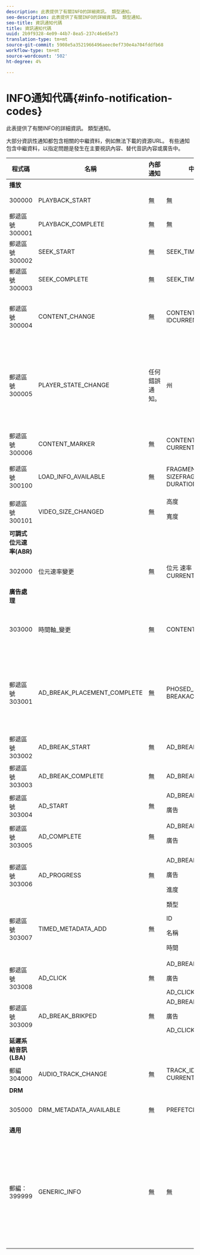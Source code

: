 ```yaml
---
description: 此表提供了有關INFO的詳細資訊。 類型通知。
seo-description: 此表提供了有關INFO的詳細資訊。 類型通知。
seo-title: 資訊通知代碼
title: 資訊通知代碼
uuid: 2b9f9328-4e09-44b7-8ea5-237c46e65e73
translation-type: tm+mt
source-git-commit: 5908e5a3521966496aeec0ef730e4a704fddfb68
workflow-type: tm+mt
source-wordcount: '502'
ht-degree: 4%

---
```



# INFO通知代碼{#info-notification-codes}

此表提供了有關INFO的詳細資訊。 類型通知。

<!--<a id="section_ED4302E363AE48CBA2C3E0B71AE612D8"></a>-->

大部分資訊性通知都包含相關的中繼資料，例如無法下載的資源URL。 有些通知包含中繼資料，以指定問題是發生在主要視訊內容、替代音訊內容或廣告中。

<table frame="all" colsep="1" rowsep="1" id="table_503463046E764A87B10EB5D8B294EB23"> 
 <thead> 
  <tr rowsep="1"> 
   <th colname="1" class="entry"> 程式碼 </th> 
   <th colname="2" class="entry"> 名稱 </th> 
   <th colname="3" class="entry"> 內部通知 </th> 
   <th colname="4" class="entry"> 中繼資料索引鍵 </th> 
   <th colname="5" class="entry"> 注釋 </th> 
  </tr> 
 </thead>
 <tbody> 
  <tr rowsep="1"> 
   <td colname="1"><b>播放</b> </td> 
   <td colname="2"> </td> 
   <td colname="3"> </td> 
   <td colname="4"> </td> 
   <td colname="5"> </td> 
  </tr> 
  <tr rowsep="1"> 
   <td colname="1"><span class="codeph"> 300000  </span> </td> 
   <td colname="2"><span class="codeph"> PLAYBACK_START  </span> </td> 
   <td colname="3"> 無 </td> 
   <td colname="4"> 無 </td> 
   <td colname="5"> 播放已開始。 </td> 
  </tr> 
  <tr rowsep="1"> 
   <td colname="1"><span class="codeph"> 郵遞區號300001  </span> </td> 
   <td colname="2"><span class="codeph"> PLAYBACK_COMPLETE  </span> </td> 
   <td colname="3"> 無 </td> 
   <td colname="4"> 無 </td> 
   <td colname="5"> 播放已完成。 </td> 
  </tr> 
  <tr rowsep="1"> 
   <td colname="1"><span class="codeph"> 郵遞區號300002  </span> </td> 
   <td colname="2"><span class="codeph"> SEEK_START  </span> </td> 
   <td colname="3"> 無 </td> 
   <td colname="4"><span class="codeph"> SEEK_TIME</span> </td> 
   <td colname="5"> 已啟動搜索操作。 </td> 
  </tr> 
  <tr rowsep="1"> 
   <td colname="1"><span class="codeph"> 郵遞區號300003  </span> </td> 
   <td colname="2"><span class="codeph"> SEEK_COMPLETE  </span> </td> 
   <td colname="3"> 無 </td> 
   <td colname="4"><span class="codeph"> SEEK_TIME</span> </td> 
   <td colname="5"> 搜索操作已完成。 </td> 
  </tr> 
  <tr rowsep="1"> 
   <td colname="1"><span class="codeph"> 郵遞區號300004  </span> </td> 
   <td colname="2"><span class="codeph"> CONTENT_CHANGE  </span> </td> 
   <td colname="3"> 無 </td> 
   <td colname="4"> <span class="codeph"> CONTENT_</span> <span class="codeph"> IDCURRENT_MEDIA_TIME</span> </td> 
   <td colname="5"> 目前的播放時間已跨越主要內容與替代內容之間的邊界。 </td> 
  </tr> 
  <tr rowsep="1"> 
   <td colname="1"><span class="codeph"> 郵遞區號300005  </span> </td> 
   <td colname="2"><span class="codeph"> PLAYER_STATE_CHANGE  </span> </td> 
   <td colname="3"> <p>任何錯誤通知。 </p> </td> 
   <td colname="4"><span class="codeph"> 州  </span> </td> 
   <td colname="5"> 播放器狀態已變更。 當狀態為ERROR時，內部通知是觸發交換機到ERROR狀態的錯誤通知對象。 </td> 
  </tr> 
  <tr rowsep="1"> 
   <td colname="1"><span class="codeph"> 郵遞區號300006  </span> </td> 
   <td colname="2"><span class="codeph"> CONTENT_MARKER  </span> </td> 
   <td colname="3"> <p>無 </p> </td> 
   <td colname="4"><span class="codeph"> CONTENT_ID CURRENT_MEDIA_TIME  </span> </td> 
   <td colname="5"> 收到內容標籤。 </td> 
  </tr> 
  <tr rowsep="1"> 
   <td colname="1"><span class="codeph"> 郵遞區號300100  </span> </td> 
   <td colname="2"><span class="codeph"> LOAD_INFO_AVAILABLE  </span> </td> 
   <td colname="3"> <p>無 </p> </td> 
   <td colname="4"> <span class="codeph"> FRAGMENT_</span> <span class="codeph"> URLFRAGMENT_</span> <span class="codeph"> SIZEFRAGMENT_DOWNLOAD_</span> <span class="codeph"> DURATIONPERIOD_INDEX</span> </td> 
   <td colname="5"> 提供視訊區段下載方式的相關資訊。 </td> 
  </tr> 
  <tr rowsep="1"> 
   <td colname="1"><span class="codeph"> 郵遞區號300101  </span> </td> 
   <td colname="2"><span class="codeph"> VIDEO_SIZE_CHANGED  </span> </td> 
   <td colname="3"> <p>無 </p> </td> 
   <td colname="4"> <span class="codeph"> 高度</span> <p><span class="codeph"> 寬度</span> </p> </td> 
   <td colname="5"> 視訊播放視窗的大小已變更。 </td> 
  </tr> 
  <tr rowsep="1"> 
   <td colname="1"><b>可調式位元速率(ABR)</b> </td> 
   <td colname="2"> </td> 
   <td colname="3"> </td> 
   <td colname="4"> </td> 
   <td colname="5"> </td> 
  </tr> 
  <tr rowsep="1"> 
   <td colname="1"><span class="codeph"> 302000  </span> </td> 
   <td colname="2"><span class="codeph"> 位元速率變更  </span> </td> 
   <td colname="3"> <p>無 </p> </td> 
   <td colname="4"><span class="codeph"> 位元 </span><span class="codeph"> 速率CURRENT_MEDIA_TIME  </span> </td> 
   <td colname="5"> 視訊的位元速率已變更。 </td> 
  </tr> 
  <tr rowsep="1"> 
   <td colname="1"><b>廣告處理</b> </td> 
   <td colname="2"> </td> 
   <td colname="3"> </td> 
   <td colname="4"> </td> 
   <td colname="5"> </td> 
  </tr> 
  <tr rowsep="1"> 
   <td colname="1"><span class="codeph"> 303000  </span> </td> 
   <td colname="2"><span class="codeph"> 時間軸_變更  </span> </td> 
   <td colname="3"> <p>無 </p> </td> 
   <td colname="4"><span class="codeph"> CONTENT_ID  </span><span class="codeph"> PERIOD_INDEX  </span> </td> 
   <td colname="5"> 時間軸已變更（例如，已新增或移除替代內容）。 </td> 
  </tr> 
  <tr rowsep="1"> 
   <td colname="1"><span class="codeph"> 郵遞區號303001  </span> </td> 
   <td colname="2"><span class="codeph"> AD_BREAK_PLACEMENT_COMPLETE  </span> </td> 
   <td colname="3"> <p>無 </p> </td> 
   <td colname="4"> <span class="codeph"> PHOSED_AD_</span> <span class="codeph"> BREAKACCEPTED_AD_BREAK</span> </td> 
   <td colname="5"> <code>primetime-sdk-name</code>已接受建議的廣告插播，並將廣告插播（全部或部分）放在播放時間軸上。 </td> 
  </tr> 
  <tr rowsep="1"> 
   <td colname="1"><span class="codeph"> 郵遞區號303002  </span> </td> 
   <td colname="2"><span class="codeph"> AD_BREAK_START  </span> </td> 
   <td colname="3"> <p>無 </p> </td> 
   <td colname="4"><span class="codeph"> AD_BREAK  </span> </td> 
   <td colname="5"> 特定廣告插播的播放已開始。 </td> 
  </tr> 
  <tr rowsep="1"> 
   <td colname="1"><span class="codeph"> 郵遞區號303003  </span> </td> 
   <td colname="2"><span class="codeph"> AD_BREAK_COMPLETE  </span> </td> 
   <td colname="3"> <p>無 </p> </td> 
   <td colname="4"><span class="codeph"> AD_BREAK  </span> </td> 
   <td colname="5"> 特定廣告插播的播放已完成。 </td> 
  </tr> 
  <tr rowsep="1"> 
   <td colname="1"><span class="codeph"> 郵遞區號303004  </span> </td> 
   <td colname="2"><span class="codeph"> AD_START  </span> </td> 
   <td colname="3"> <p>無 </p> </td> 
   <td colname="4"> <span class="codeph"> AD_BREAK</span> <p><span class="codeph"> 廣告</span> </p> </td> 
   <td colname="5"> 已開始播放特定廣告。 </td> 
  </tr> 
  <tr rowsep="1"> 
   <td colname="1"><span class="codeph"> 郵遞區號303005  </span> </td> 
   <td colname="2"><span class="codeph"> AD_COMPLETE  </span> </td> 
   <td colname="3"> <p>無 </p> </td> 
   <td colname="4"> <span class="codeph"> AD_BREAK</span> <p><span class="codeph"> 廣告</span> </p> </td> 
   <td colname="5"> 特定廣告的播放已完成。 </td> 
  </tr> 
  <tr rowsep="1"> 
   <td colname="1"><span class="codeph"> 郵遞區號303006  </span> </td> 
   <td colname="2"><span class="codeph"> AD_PROGRESS  </span> </td> 
   <td colname="3"> <p>無 </p> </td> 
   <td colname="4"> <span class="codeph"> AD_BREAK</span> <p><span class="codeph"> 廣告</span> </p> <span class="codeph"> 進度</span> </td> 
   <td colname="5"> 特定廣告的播放已達到該特定廣告的特定百分比。 </td> 
  </tr> 
  <tr rowsep="1"> 
   <td colname="1"><span class="codeph"> 郵遞區號303007  </span> </td> 
   <td colname="2"><span class="codeph"> TIMED_METADATA_ADD  </span> </td> 
   <td colname="3"> <p>無 </p> </td> 
   <td colname="4"> <span class="codeph"> 類型</span> <p><span class="codeph"> ID</span> </p> <span class="codeph"> 名稱</span> <p><span class="codeph"> 時間</span> </p> </td> 
   <td colname="5"> 資訊清單中發現新的計時中繼資料。 </td> 
  </tr> 
  <tr rowsep="1"> 
   <td colname="1"><span class="codeph"> 郵遞區號303008  </span> </td> 
   <td colname="2"><span class="codeph"> AD_CLICK  </span> </td> 
   <td colname="3"> <p>無 </p> </td> 
   <td colname="4"> <span class="codeph"> AD_BREAK</span> <p><span class="codeph"> 廣告</span> </p> <span class="codeph"> AD_CLICK</span> </td> 
   <td colname="5"> 傳回使用者所點按之廣告的相關資訊。 </td> 
  </tr> 
  <tr rowsep="1"> 
   <td colname="1"><span class="codeph"> 郵遞區號303009</span> </td> 
   <td colname="2"><span class="codeph"> AD_BREAK_BRIKPED</span> </td> 
   <td colname="3"> <p>無 </p> </td> 
   <td colname="4"> <span class="codeph"> AD_BREAK</span> <p><span class="codeph"> 廣告</span> </p> <span class="codeph"> AD_CLICK</span> </td> 
   <td colname="5"> 已略過廣告插播。 </td> 
  </tr> 
  <tr rowsep="1"> 
   <td colname=""><b>延遲系結音訊(LBA)</b> </td> 
   <td colname="2"> </td> 
   <td colname="3"> </td> 
   <td colname="4"> </td> 
   <td colname="5"> </td> 
  </tr> 
  <tr rowsep="1"> 
   <td colname="1"><span class="codeph"> 郵編304000  </span> </td> 
   <td colname="2"><span class="codeph"> AUDIO_TRACK_CHANGE  </span> </td> 
   <td colname="3"> <p>無 </p> </td> 
   <td colname="4"><span class="codeph"> TRACK_ID  </span><span class="codeph"> CURRENT_MEDIA_TIME  </span> </td> 
   <td colname="5"> 音軌已變更。 </td> 
  </tr> 
  <tr rowsep="1"> 
   <td colname="1"><b>DRM</b> </td> 
   <td colname="2"> </td> 
   <td colname="3"> </td> 
   <td colname="4"> </td> 
   <td colname="5"> </td> 
  </tr> 
  <tr rowsep="1"> 
   <td colname="1"><span class="codeph"> 305000  </span> </td> 
   <td colname="2"><span class="codeph"> DRM_METADATA_AVAILABLE  </span> </td> 
   <td colname="3"> <p>無 </p> </td> 
   <td colname="4"><span class="codeph"> PREFETCH_TIMESTAMP  </span> </td> 
   <td colname="5"> 有新的DRM資料可供使用。 </td> 
  </tr> 
  <tr rowsep="1"> 
   <td colname="1"><b>通用</b> </td> 
   <td colname="2"> </td> 
   <td colname="3"> </td> 
   <td colname="4"> </td> 
   <td colname="5"> </td> 
  </tr> 
  <tr rowsep="0"> 
   <td colname="1"><span class="codeph"> 郵編：399999  </span> </td> 
   <td colname="2"><span class="codeph"> GENERIC_INFO  </span> </td> 
   <td colname="3"> <p>無 </p> </td> 
   <td colname="4"> <p>無 </p> </td> 
   <td colname="5"> <p>標籤一般資訊事件。 並非由TVSDK實際核發。 它只是TVSDK資訊事件所對應數值代碼範圍結尾的標籤。 </p> </td> 
  </tr> 
 </tbody> 
</table>

